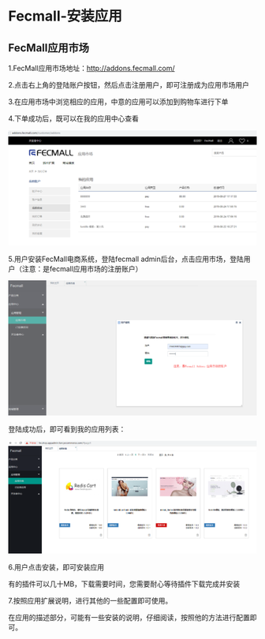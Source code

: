 Fecmall-安装应用
============


FecMall应用市场
-----------

1.FecMall应用市场地址：http://addons.fecmall.com/

2.点击右上角的登陆账户按钮，然后点击注册用户，即可注册成为应用市场用户

3.在应用市场中浏览相应的应用，中意的应用可以添加到购物车进行下单

4.下单成功后，既可以在我的应用中心查看

![](images/t1.png)


5.用户安装FecMall电商系统，登陆fecmall admin后台，点击应用市场，登陆用户（注意：是fecmall应用市场的注册账户）

![](images/zz91.png)

登陆成功后，即可看到我的应用列表：

![](images/zz92.png)

6.用户点击安装，即可安装应用

有的插件可以几十MB，下载需要时间，您需要耐心等待插件下载完成并安装


7.按照应用扩展说明，进行其他的一些配置即可使用。

在应用的描述部分，可能有一些安装的说明，仔细阅读，按照他的方法进行配置即可。





